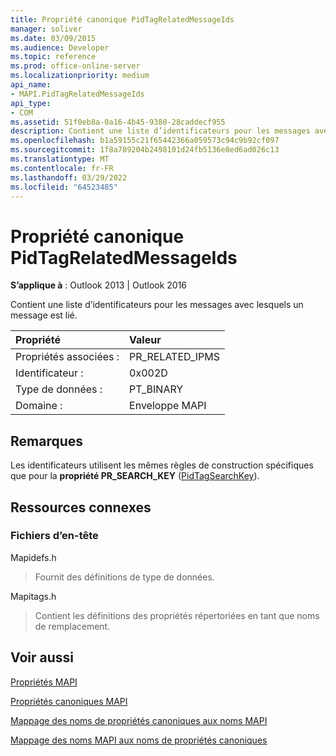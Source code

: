 ```yaml
---
title: Propriété canonique PidTagRelatedMessageIds
manager: soliver
ms.date: 03/09/2015
ms.audience: Developer
ms.topic: reference
ms.prod: office-online-server
ms.localizationpriority: medium
api_name:
- MAPI.PidTagRelatedMessageIds
api_type:
- COM
ms.assetid: 51f0eb8a-0a16-4b45-9380-28caddecf955
description: Contient une liste d’identificateurs pour les messages avec lesquels un message est lié. Les identificateurs utilisent les mêmes règles de construction que pour PR_SEARCH_KEY propriété.
ms.openlocfilehash: b1a59155c21f65442366a059573c94c9b92cf097
ms.sourcegitcommit: 1f8a789204b2498101d24fb5136e8ed6ad026c13
ms.translationtype: MT
ms.contentlocale: fr-FR
ms.lasthandoff: 03/29/2022
ms.locfileid: "64523485"
---
```

# <a name="pidtagrelatedmessageids-canonical-property"></a>Propriété canonique PidTagRelatedMessageIds

  
  
**S’applique à** : Outlook 2013 | Outlook 2016 
  
Contient une liste d’identificateurs pour les messages avec lesquels un message est lié.
  
|Propriété |Valeur |
|:-----|:-----|
|Propriétés associées :  <br/> |PR_RELATED_IPMS  <br/> |
|Identificateur :  <br/> |0x002D  <br/> |
|Type de données :  <br/> |PT_BINARY  <br/> |
|Domaine :  <br/> |Enveloppe MAPI  <br/> |
   
## <a name="remarks"></a>Remarques

Les identificateurs utilisent les mêmes règles de construction spécifiques que pour la **propriété PR_SEARCH_KEY** ([PidTagSearchKey](pidtagsearchkey-canonical-property.md)).
  
## <a name="related-resources"></a>Ressources connexes

### <a name="header-files"></a>Fichiers d’en-tête

Mapidefs.h
  
> Fournit des définitions de type de données.
    
Mapitags.h
  
> Contient les définitions des propriétés répertoriées en tant que noms de remplacement.
    
## <a name="see-also"></a>Voir aussi



[Propriétés MAPI](mapi-properties.md)
  
[Propriétés canoniques MAPI](mapi-canonical-properties.md)
  
[Mappage des noms de propriétés canoniques aux noms MAPI](mapping-canonical-property-names-to-mapi-names.md)
  
[Mappage des noms MAPI aux noms de propriétés canoniques](mapping-mapi-names-to-canonical-property-names.md)

